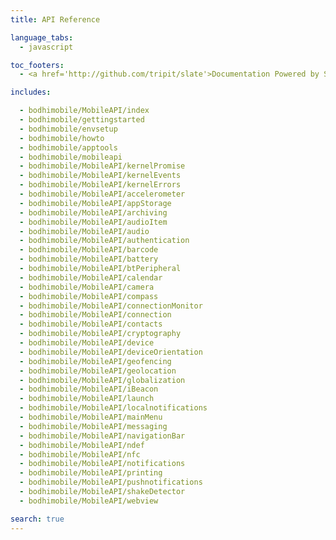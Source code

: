 ```yaml
---
title: API Reference

language_tabs:
  - javascript

toc_footers:
  - <a href='http://github.com/tripit/slate'>Documentation Powered by Slate</a>

includes:

  - bodhimobile/MobileAPI/index
  - bodhimobile/gettingstarted
  - bodhimobile/envsetup
  - bodhimobile/howto
  - bodhimobile/apptools
  - bodhimobile/mobileapi
  - bodhimobile/MobileAPI/kernelPromise
  - bodhimobile/MobileAPI/kernelEvents
  - bodhimobile/MobileAPI/kernelErrors
  - bodhimobile/MobileAPI/accelerometer
  - bodhimobile/MobileAPI/appStorage
  - bodhimobile/MobileAPI/archiving
  - bodhimobile/MobileAPI/audioItem
  - bodhimobile/MobileAPI/audio
  - bodhimobile/MobileAPI/authentication
  - bodhimobile/MobileAPI/barcode
  - bodhimobile/MobileAPI/battery
  - bodhimobile/MobileAPI/btPeripheral
  - bodhimobile/MobileAPI/calendar
  - bodhimobile/MobileAPI/camera
  - bodhimobile/MobileAPI/compass
  - bodhimobile/MobileAPI/connectionMonitor
  - bodhimobile/MobileAPI/connection
  - bodhimobile/MobileAPI/contacts
  - bodhimobile/MobileAPI/cryptography
  - bodhimobile/MobileAPI/device
  - bodhimobile/MobileAPI/deviceOrientation
  - bodhimobile/MobileAPI/geofencing
  - bodhimobile/MobileAPI/geolocation
  - bodhimobile/MobileAPI/globalization
  - bodhimobile/MobileAPI/iBeacon
  - bodhimobile/MobileAPI/launch
  - bodhimobile/MobileAPI/localnotifications
  - bodhimobile/MobileAPI/mainMenu
  - bodhimobile/MobileAPI/messaging
  - bodhimobile/MobileAPI/navigationBar
  - bodhimobile/MobileAPI/ndef
  - bodhimobile/MobileAPI/nfc
  - bodhimobile/MobileAPI/notifications
  - bodhimobile/MobileAPI/printing
  - bodhimobile/MobileAPI/pushnotifications
  - bodhimobile/MobileAPI/shakeDetector
  - bodhimobile/MobileAPI/webview

search: true
---
```

